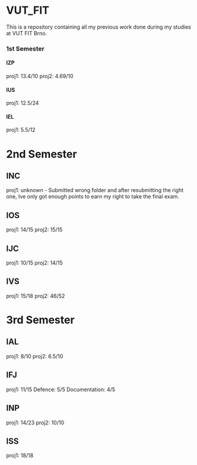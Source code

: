 # VUT_FIT

This is a repository containing all my previous work done during my studies at VUT FIT Brno. 


### 1st Semester
#### IZP
proj1: 13.4/10
proj2: 4.69/10
#### IUS
proj1: 12.5/24

#### IEL
proj1: 5.5/12

# 2nd Semester
## INC
proj1: unknown - Submitted wrong folder and after resubmitting the right one, Ive only got enough points to earn my right to take the final exam.

## IOS
proj1: 14/15
proj2: 15/15

## IJC
proj1: 10/15
proj2: 14/15

## IVS
proj1: 15/18
proj2: 46/52

# 3rd Semester
## IAL
proj1: 8/10
proj2: 6.5/10

## IFJ
proj1: 11/15
Defence: 5/5
Documentation: 4/5

## INP
proj1: 14/23
proj2: 10/10

## ISS
proj1: 18/18
